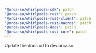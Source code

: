 ```yaml
---
"@orca-so/whirlpools-sdk": patch
"@orca-so/whirlpools-rust": patch
"@orca-so/whirlpools-rust-client": patch
"@orca-so/whirlpools-rust-macros": patch
"@orca-so/whirlpools-docs": patch
"@orca-so/whirlpools-rust-core": patch
---
```


Update the docs url to dev.orca.so
